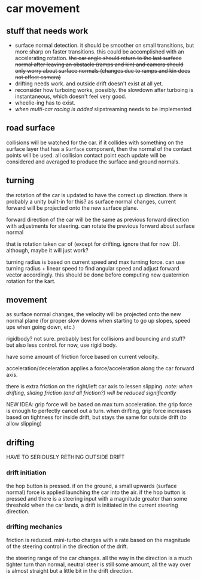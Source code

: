 # car movement
## stuff that needs work
- surface normal detection. it should be smoother on small transitions, but more sharp on faster transitions. this could be accomplished with an accelerating rotation. ~~the car angle should return to the last surface normal after leaving an obstacle (ramps and kin) and camera should only worry about surface normals (changes due to ramps and kin does not effect camera)~~
- drifting needs work. and outside drift doesn't exist at all yet.
- reconsider how turboing works, possibly. the slowdown after turboing is instantaneous, which doesn't feel very good.
- wheelie-ing has to exist.
- *when multi-car racing is added* slipstreaming needs to be implemented

## road surface
collisions will be watched for the car. if it collides with something on the surface layer that has a `Surface` component, then the normal of the contact points will be used. all collision contact point each update will be considered and averaged to produce the surface and ground normals.

## turning
the rotation of the car is updated to have the correct up direction. there is probably a unity built-in for this? as surface normal changes, current forward will be projected onto the new surface plane.

forward direction of the car will be the same as previous forward direction with adjustments for steering. can rotate the previous forward about surface normal 

that is rotation taken car of (except for drifting. ignore that for now :D). although, maybe it will just work?

turning radius is based on current speed and max turning force. can use turning radius + linear speed to find angular speed and adjust forward vector accordingly.
this should be done before computing new quaternion rotation for the kart.

## movement
as surface normal changes, the velocity will be projected onto the new normal plane (for proper slow downs when starting to go up slopes, speed ups when going down, etc.)

rigidbody? not sure. probably best for collisions and bouncing and stuff? but also less control. for now, use rigid body.

have some amount of friction force based on current velocity.

acceleration/deceleration applies a force/acceleration along the car forward axis.

there is extra friction on the right/left car axis to lessen slipping. *note: when drifting, sliding friction (and all friction?) will be reduced significantly*

NEW IDEA: grip force will be based on max turn acceleration. the grip force is enough to perfectly cancel out a turn. when drifting, grip force increases based on tightness for inside drift, but stays the same for outside drift (to allow slipping)

## drifting
HAVE TO SERIOUSLY RETHING OUTSIDE DRIFT

### drift initiation
the hop button is pressed. if on the ground, a small upwards (surface normal) force is applied launching the car into the air.
if the hop button is pressed and there is a steering input with a magnitude greater than some threshold when the car lands, a drift is initiated in the current steering direction.

### drifting mechanics
friction is reduced. mini-turbo charges with a rate based on the magnitude of the steering control in the direction of the drift.

the steering range of the car changes. all the way in the direction is a much tighter turn than normal, neutral steer is still some amount, all the way over is almost straight but a little bit in the drift direction.

